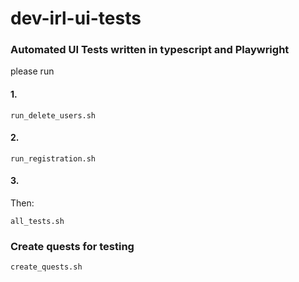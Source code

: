 # dev-irl-ui-tests

### Automated UI Tests written in typescript and Playwright

please run

#### 1.
```
run_delete_users.sh
```
#### 2.
```
run_registration.sh
```

#### 3.
Then:

```
all_tests.sh
```


### Create quests for testing

```
create_quests.sh
```